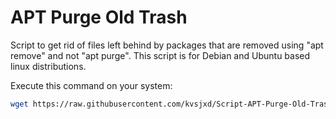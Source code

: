 # APT Purge Old Trash
Script to get rid of files left behind by packages that are removed using "apt remove" and not "apt purge". This script is for Debian and Ubuntu based linux distributions.

Execute this command on your system:
```sh
wget https://raw.githubusercontent.com/kvsjxd/Script-APT-Purge-Old-Trash/master/remove-residual-package-files.sh && chmod +x remove-residual-package-files.sh && remove-residual-package-files.sh
   ```
